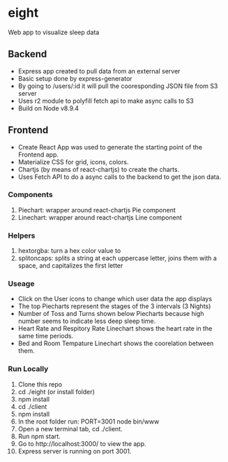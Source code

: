 # eight
Web app to visualize sleep data 
## Backend
- Express app created to pull data from an external server
- Basic setup done by express-generator
- By going to /users/:id it will pull the cooresponding JSON file from S3 server
- Uses r2 module to polyfill fetch api to make async calls to S3
- Build on Node v8.9.4
## Frontend
- Create React App was used to generate the starting point of the Frontend app.
- Materialize CSS for grid, icons, colors.
- Chartjs (by means of react-chartjs) to create the charts.
- Uses Fetch API to do a async calls to the backend to get the json data.
### Components
1. Piechart: wrapper around react-chartjs Pie component
2. Linechart: wrapper around react-chartjs Line component
### Helpers
1. hextorgba: turn a hex color value to
2. splitoncaps: splits a string at each uppercase letter, joins them with a space, and capitalizes the first letter
### Useage
- Click on the User icons to change which user data the app displays
- The top Piecharts represent the stages of the 3 intervals (3 Nights)
- Number of Toss and Turns shown below Piecharts because high number seems to indicate less deep sleep time.
- Heart Rate and Respitory Rate Linechart shows the heart rate in the same time periods.
- Bed and Room Tempature Linechart shows the coorelation between them.
### Run Locally
1. Clone this repo
2. cd ./eight (or install folder)
3. npm install
4. cd ./client
5. npm install
6. In the root folder run: PORT=3001 node bin/www
7. Open a new terminal tab, cd ./client.
8. Run npm start.
9. Go to http://localhost:3000/ to view the app.
10. Express server is running on port 3001.
